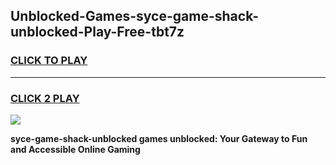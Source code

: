 
## Unblocked-Games-syce-game-shack-unblocked-Play-Free-tbt7z
<h3>
<a href="https://premium76.site?title=syce-game-shack-unblocked&ref=10A">CLICK TO PLAY</a></h3>
<hr>

<h3>
<a href="https://premium76.site?title=syce-game-shack-unblocked&ref=10A">CLICK 2 PLAY</a>
  
</h3>

<a href="https://premium76.site?title=syce-game-shack-unblocked&ref=10A"><img src="https://clearcache.store/games.png"></a>


**syce-game-shack-unblocked games unblocked: Your Gateway to Fun and Accessible Online Gaming**
